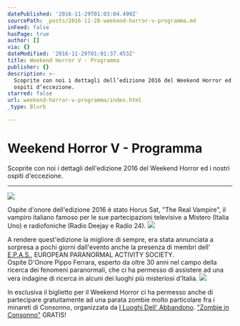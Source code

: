 ```yaml
---
datePublished: '2016-11-29T01:03:04.499Z'
sourcePath: _posts/2016-11-28-weekend-horror-v-programma.md
inFeed: false
hasPage: true
author: []
via: {}
dateModified: '2016-11-29T01:01:37.453Z'
title: Weekend Horror V - Programma
publisher: {}
description: >-
  Scoprite con noi i dettagli dell’edizione 2016 del Weekend Horror ed i nostri
  ospiti d’eccezione.
starred: false
url: weekend-horror-v-programma/index.html
_type: Blurb

---
```

# Weekend Horror V - Programma

Scoprite con noi i dettagli dell'edizione 2016 del Weekend Horror ed i nostri ospiti d'eccezione.

---

![](https://the-grid-user-content.s3-us-west-2.amazonaws.com/5c57d799-19ab-4a40-b4ea-7e7fe5529d27.jpg)

Ospite d'onore dell'edizione 2016 è stato Horus Sat, "The Real Vampire", il vampiro italiano famoso per le sue partecipazioni televisive a Mistero (Italia Uno) e radiofoniche (Radio Deejay e Radio 24).
![](https://the-grid-user-content.s3-us-west-2.amazonaws.com/9c109eff-425b-43bd-aa21-697e0f8b09a4.jpg)

A rendere quest'edizione la migliore di sempre, era stata annunciata a sorpresa a pochi giorni dall'evento anche la presenza di membri dell' [E.P.A.S.][0], EUROPEAN PARANORMAL ACTIVITY SOCIETY.  
Ospite D'Onore Pippo Ferrara, esperto da oltre 30 anni nel campo della ricerca dei fenomeni paranormali, che ci ha permesso di assistere ad una vera indagine di ricerca in alcuni dei luoghi più misteriosi d'Italia.
![](https://the-grid-user-content.s3-us-west-2.amazonaws.com/daeed029-4f18-42f3-8f7f-0abc5007e61d.jpg)

In esclusiva il biglietto per il Weekend Horror ci ha permesso anche di partecipare gratuitamente ad una parata zombie molto particolare fra i minareti di Consonno, organizzata da [I Luoghi Dell' Abbandono][1]. ["Zombie in Consonno"][2] GRATIS!

[0]: http://www.europeanpas.it/
[1]: https://www.facebook.com/I-luoghi-dellabbandono-872168149502487/
[2]: https://www.facebook.com/events/108098546324249/